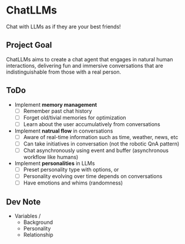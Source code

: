 # ChatLLMs
Chat with LLMs as if they are your best friends!

## Project Goal
ChatLLMs aims to create a chat agent that engages in natural human interactions, delivering fun and immersive conversations that are indistinguishable from those with a real person.

## ToDo
- Implement **memory management**
    - [ ] Remember past chat history
    - [ ] Forget old/tivial memories for optimization
    - [ ] Learn about the user accumulatively from conversations
- Implement **natrual flow** in conversations
    - [ ] Aware of real-time information such as time, weather, news, etc
    - [ ] Can take initiatives in conversation (not the robotic QnA pattern)
    - [ ] Chat asynchronously using event and buffer (asynchronous workflow like humans)
- Implement **personalities** in LLMs
    - [ ] Preset personality type with options, or
    - [ ] Personality evolving over time depends on conversations
    - [ ] Have emotions and whims (randomness)

## Dev Note
- Variables / 
    - Background
    - Personality
    - Relationship